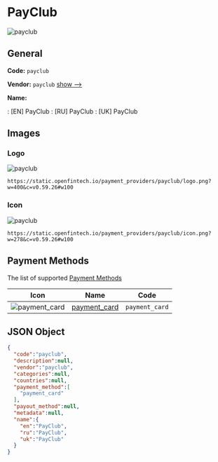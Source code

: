 
# PayClub 
![payclub](https://static.openfintech.io/payment_providers/payclub/logo.png?w=400&c=v0.59.26#w100)  

## General 
 
**Code:** `payclub` 
 
**Vendor:** `payclub` [show -->](/vendors/payclub/) 
 
**Name:** 
 
:	[EN] PayClub 
:	[RU] PayClub 
:	[UK] PayClub 
 

## Images 

### Logo 
 
![payclub](https://static.openfintech.io/payment_providers/payclub/logo.png?w=400&c=v0.59.26#w100)  

```
https://static.openfintech.io/payment_providers/payclub/logo.png?w=400&c=v0.59.26#w100
```  

### Icon 
 
![payclub](https://static.openfintech.io/payment_providers/payclub/icon.png?w=278&c=v0.59.26#w100)  

```
https://static.openfintech.io/payment_providers/payclub/icon.png?w=278&c=v0.59.26#w100
```  

## Payment Methods 
 
The list of supported [Payment Methods](/payment-methods/) 

|Icon|Name|Code| 
|:---:|:---:|:---:| 
|![payment_card](https://static.openfintech.io/payment_methods/payment_card/icon.svg?w=278&c=v0.59.26#w100) |[payment_card](/payment-methods/payment_card/)|`payment_card`| 
 

## JSON Object 

```json
{
  "code":"payclub",
  "description":null,
  "vendor":"payclub",
  "categories":null,
  "countries":null,
  "payment_method":[
    "payment_card"
  ],
  "payout_method":null,
  "metadata":null,
  "name":{
    "en":"PayClub",
    "ru":"PayClub",
    "uk":"PayClub"
  }
}
```  
